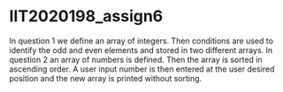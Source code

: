 # IIT2020198_assign6
In question 1 we define an array of integers. Then conditions are used to identify the odd and even elements and stored in two different arrays.
In question 2 an array of numbers is defined. Then the array is sorted in ascending order. A user input number is then entered at the user desired position and the new array is printed without sorting.
